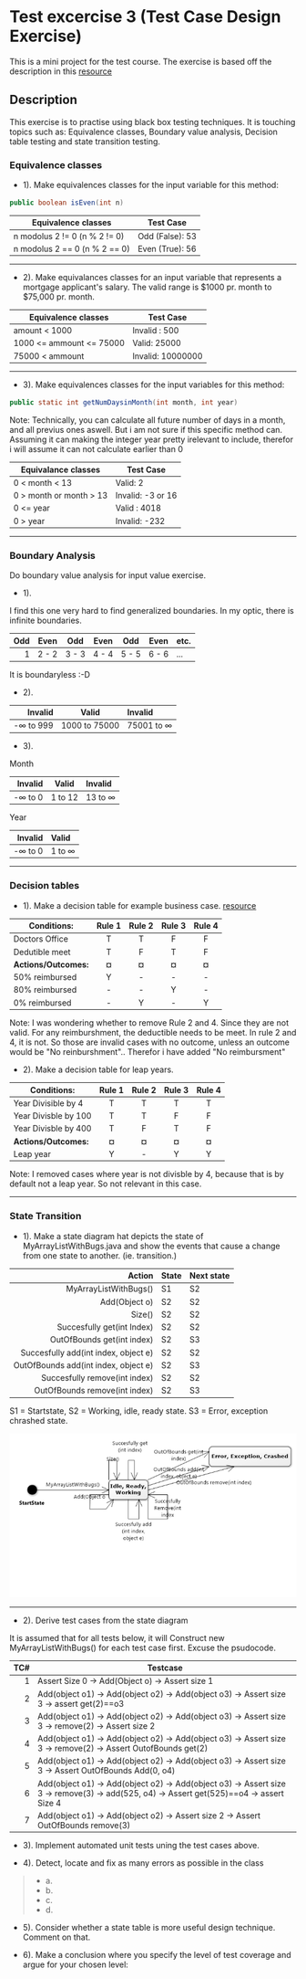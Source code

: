 # Test excercise 3 (Test Case Design Exercise)
This is a mini project for the test course. The exercise is based off the description in this [resource](https://github.com/datsoftlyngby/soft2018spring-test-teaching-material/blob/master/exercises/Test%20Case%20Exercises.pdf)

## Description
This exercise is to practise using black box testing techniques. It is touching topics such as: Equivalence classes, Boundary value analysis, Decision table testing and state transition testing.

### Equivalence classes

- 1). Make equivalences classes for the input variable for this method: 
```java
public boolean isEven(int n)
```

Equivalence classes | Test Case
------------------ | ------------------------
n modolus 2 != 0 (n % 2 != 0)  | Odd (False): 53
n modolus 2 == 0 (n % 2 == 0) | Even (True): 56

------------------------

- 2). Make equivalances classes for an input variable that represents a mortgage applicant's salary. The valid range is $1000 pr. month to $75,000 pr. month.


Equivalence classes | Test Case
------------------- | ----------------
amount < 1000 | Invalid : 500
1000 <= ammount <= 75000 | Valid: 25000
75000 < ammount | Invalid: 10000000

-------------

- 3). Make equivalences classes for the input variables for this method:

```java
public static int getNumDaysinMonth(int month, int year)
```

Note: Technically, you can calculate all future number of days in a month, and all previus ones aswell. But i am not sure if this specific method can. Assuming it can making the integer year pretty irelevant to include, therefor i will assume it can not calculate earlier than 0

Equivalance classes       | Test Case
------------------------- | -------------------
0 < month < 13   | Valid: 2
0 > month or month > 13     | Invalid: -3  or 16
0 <= year | Valid : 4018
0 > year | Invalid: -232

-----------------------

### Boundary Analysis
Do boundary value analysis for input value exercise.

- 1).

I find this one very hard to find generalized boundaries. In my optic, there is infinite boundaries.

Odd | Even | Odd | Even | Odd | Even | etc.
---:| --- | --- | --- | --- | --- | ----
1 | 2 - 2 | 3 - 3 | 4 - 4 | 5 - 5 | 6 - 6 | ...

It is boundaryless :-D

- 2).

Invalid | Valid | Invalid
-----------:|:--------:|:--------
-∞ to 999 | 1000 to 75000 | 75001 to ∞

- 3).

Month

Invalid | Valid  | Invalid
-------:|:------:|:------------
-∞ to 0 | 1 to 12 | 13 to ∞


Year

Invalid | Valid
-------:|:-------
-∞ to 0 | 1 to ∞

----------

### Decision tables

- 1). Make a decision table for example business case. [resource](https://github.com/datsoftlyngby/soft2018spring-test-teaching-material/blob/master/exercises/Test%20Case%20Exercises.pdf)

Conditions:                | Rule 1 | Rule 2 | Rule 3 | Rule 4 |
-------------------------- |:------:|:------:|:------:|:------:|
Doctors Office          | T | T | F | F
Dedutible meet          | T | F | T | F
**Actions/Outcomes:**       | **¤** | **¤** | **¤** | **¤**
50% reimbursed          | Y | - | - | -
80% reimbursed          | - | - | Y | -
0% reimbursed           | - | Y | - | Y

Note: I was wondering whether to remove Rule 2 and 4. Since they are not valid. For any reimburshment, the deductible needs to be meet. In rule 2 and 4, it is not. So those are invalid cases with no outcome, unless an outcome would be "No reinburshment"..
Therefor i have added "No reimbursment"

- 2). Make a decision table for leap years.


Conditions:                | Rule 1 | Rule 2 | Rule 3 | Rule 4 | 
-------------------------- |:------:|:------:|:------:|:------:|
Year Divisible by 4        | T | T | T | T |         
Year Divisble by 100       | T | T | F | F |  
Year Divisble by 400       | T | F | T | F | 
**Actions/Outcomes:**      | **¤** | **¤** | **¤** | **¤** | 
Leap year                  | Y | - | Y | Y |

Note: I removed cases where year is not divisble by 4, because that is by default not a leap year. So not relevant in this case.

-----------

### State Transition

- 1). Make a state diagram hat depicts the state of MyArrayListWithBugs.java and show the events that cause a change from one state to another. (ie. transition.)

Action | State | Next state
---------------------:| ----------- | --------------
MyArrayListWithBugs() | S1 | S2
Add(Object o) | S2 | S2
Size() | S2 | S2
Succesfully get(int Index) | S2 | S2
OutOfBounds get(int index) | S2 | S3
Succesfully add(int index, object e) | S2 | S2
OutOfBounds add(int index, object e) | S2 | S3
Succesfully remove(int index) | S2 | S2
OutOfBounds remove(int index) | S2 | S3


S1 = Startstate, S2 = Working, idle, ready state. S3 = Error, exception chrashed state.

![Alt text](Statemachinediagram1.png?raw=true "State Transition Diagram")

----------------------

- 2). Derive test cases from the state diagram

It is assumed that for all tests below, it will Construct new MyArrayListWithBugs() for each test case first. Excuse the psudocode.

TC# | Testcase 
---:| ----------------------------------------------------
1 | Assert Size 0 -> Add(Object o) -> Assert size 1
2 | Add(object o1) -> Add(object o2) -> Add(object o3) -> Assert size 3 -> assert get(2)==o3
3 | Add(object o1) -> Add(object o2) -> Add(object o3) -> Assert size 3 -> remove(2) -> Assert size 2
4 | Add(object o1) -> Add(object o2) -> Add(object o3) -> Assert size 3 -> remove(2) -> Assert OutofBounds get(2)
5 | Add(object o1) -> Add(object o2) -> Add(object o3) -> Assert size 3 -> Assert OutOfBounds Add(0, o4)
6 | Add(object o1) -> Add(object o2) -> Add(object o3) -> Assert size 3 -> remove(3) -> add(525, o4) -> Assert get(525)==o4 -> assert Size 4
7 | Add(object o1) -> Add(object o2) -> Assert size 2 -> Assert OutOfBounds remove(3)



- 3). Implement automated unit tests uning the test cases above.

- 4). Detect, locate and fix as many errors as possible in the class
>- a. 
>- b. 
>- c.
>- d. 

- 5). Consider whether a state table is more useful design technique. Comment on that.

- 6). Make a conclusion where you specify the level of test coverage and argue for your chosen level:
